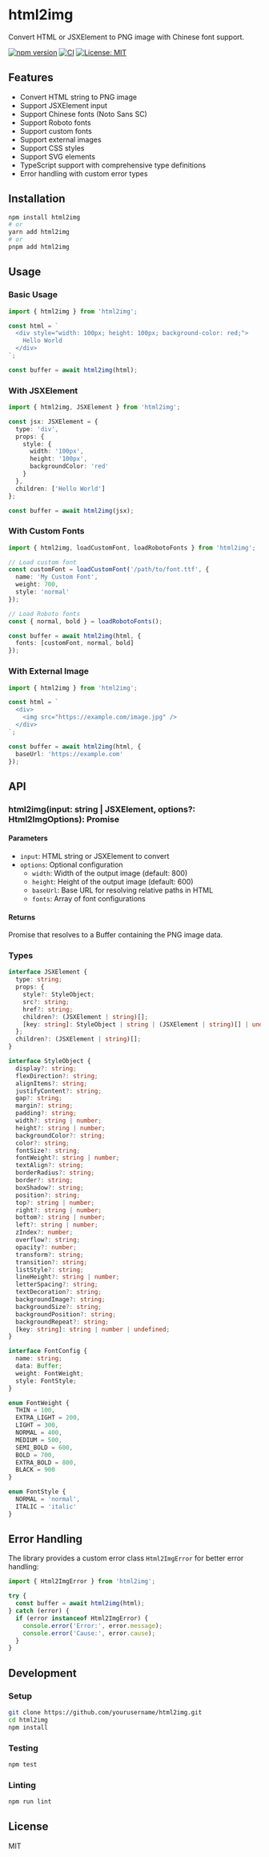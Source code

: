 # html2img

Convert HTML or JSXElement to PNG image with Chinese font support.

[![npm version](https://badge.fury.io/js/html2img.svg)](https://badge.fury.io/js/html2img)
[![CI](https://github.com/yourusername/html2img/actions/workflows/ci.yml/badge.svg)](https://github.com/yourusername/html2img/actions/workflows/ci.yml)
[![License: MIT](https://img.shields.io/badge/License-MIT-yellow.svg)](https://opensource.org/licenses/MIT)

## Features

- Convert HTML string to PNG image
- Support JSXElement input
- Support Chinese fonts (Noto Sans SC)
- Support Roboto fonts
- Support custom fonts
- Support external images
- Support CSS styles
- Support SVG elements
- TypeScript support with comprehensive type definitions
- Error handling with custom error types

## Installation

```bash
npm install html2img
# or
yarn add html2img
# or
pnpm add html2img
```

## Usage

### Basic Usage

```typescript
import { html2img } from 'html2img';

const html = `
  <div style="width: 100px; height: 100px; background-color: red;">
    Hello World
  </div>
`;

const buffer = await html2img(html);
```

### With JSXElement

```typescript
import { html2img, JSXElement } from 'html2img';

const jsx: JSXElement = {
  type: 'div',
  props: {
    style: {
      width: '100px',
      height: '100px',
      backgroundColor: 'red'
    }
  },
  children: ['Hello World']
};

const buffer = await html2img(jsx);
```

### With Custom Fonts

```typescript
import { html2img, loadCustomFont, loadRobotoFonts } from 'html2img';

// Load custom font
const customFont = loadCustomFont('/path/to/font.ttf', {
  name: 'My Custom Font',
  weight: 700,
  style: 'normal'
});

// Load Roboto fonts
const { normal, bold } = loadRobotoFonts();

const buffer = await html2img(html, {
  fonts: [customFont, normal, bold]
});
```

### With External Image

```typescript
import { html2img } from 'html2img';

const html = `
  <div>
    <img src="https://example.com/image.jpg" />
  </div>
`;

const buffer = await html2img(html, {
  baseUrl: 'https://example.com'
});
```

## API

### html2img(input: string | JSXElement, options?: Html2ImgOptions): Promise<Buffer>

#### Parameters

- `input`: HTML string or JSXElement to convert
- `options`: Optional configuration
  - `width`: Width of the output image (default: 800)
  - `height`: Height of the output image (default: 600)
  - `baseUrl`: Base URL for resolving relative paths in HTML
  - `fonts`: Array of font configurations

#### Returns

Promise that resolves to a Buffer containing the PNG image data.

### Types

```typescript
interface JSXElement {
  type: string;
  props: {
    style?: StyleObject;
    src?: string;
    href?: string;
    children?: (JSXElement | string)[];
    [key: string]: StyleObject | string | (JSXElement | string)[] | undefined;
  };
  children?: (JSXElement | string)[];
}

interface StyleObject {
  display?: string;
  flexDirection?: string;
  alignItems?: string;
  justifyContent?: string;
  gap?: string;
  margin?: string;
  padding?: string;
  width?: string | number;
  height?: string | number;
  backgroundColor?: string;
  color?: string;
  fontSize?: string;
  fontWeight?: string | number;
  textAlign?: string;
  borderRadius?: string;
  border?: string;
  boxShadow?: string;
  position?: string;
  top?: string | number;
  right?: string | number;
  bottom?: string | number;
  left?: string | number;
  zIndex?: number;
  overflow?: string;
  opacity?: number;
  transform?: string;
  transition?: string;
  listStyle?: string;
  lineHeight?: string | number;
  letterSpacing?: string;
  textDecoration?: string;
  backgroundImage?: string;
  backgroundSize?: string;
  backgroundPosition?: string;
  backgroundRepeat?: string;
  [key: string]: string | number | undefined;
}

interface FontConfig {
  name: string;
  data: Buffer;
  weight: FontWeight;
  style: FontStyle;
}

enum FontWeight {
  THIN = 100,
  EXTRA_LIGHT = 200,
  LIGHT = 300,
  NORMAL = 400,
  MEDIUM = 500,
  SEMI_BOLD = 600,
  BOLD = 700,
  EXTRA_BOLD = 800,
  BLACK = 900
}

enum FontStyle {
  NORMAL = 'normal',
  ITALIC = 'italic'
}
```

## Error Handling

The library provides a custom error class `Html2ImgError` for better error handling:

```typescript
import { Html2ImgError } from 'html2img';

try {
  const buffer = await html2img(html);
} catch (error) {
  if (error instanceof Html2ImgError) {
    console.error('Error:', error.message);
    console.error('Cause:', error.cause);
  }
}
```

## Development

### Setup

```bash
git clone https://github.com/yourusername/html2img.git
cd html2img
npm install
```

### Testing

```bash
npm test
```

### Linting

```bash
npm run lint
```

## License

MIT 